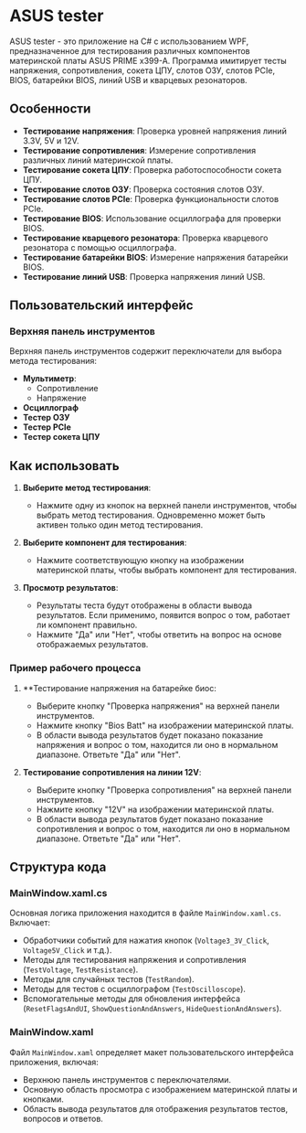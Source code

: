 # ASUS tester

ASUS tester - это приложение на C# с использованием WPF, предназначенное для тестирования различных компонентов материнской платы ASUS PRIME x399-A. Программа имитирует тесты напряжения, сопротивления, сокета ЦПУ, слотов ОЗУ, слотов PCIe, BIOS, батарейки BIOS, линий USB и кварцевых резонаторов.

## Особенности

- **Тестирование напряжения**: Проверка уровней напряжения линий 3.3V, 5V и 12V.
- **Тестирование сопротивления**: Измерение сопротивления различных линий материнской платы.
- **Тестирование сокета ЦПУ**: Проверка работоспособности сокета ЦПУ.
- **Тестирование слотов ОЗУ**: Проверка состояния слотов ОЗУ.
- **Тестирование слотов PCIe**: Проверка функциональности слотов PCIe.
- **Тестирование BIOS**: Использование осциллографа для проверки BIOS.
- **Тестирование кварцевого резонатора**: Проверка кварцевого резонатора с помощью осциллографа.
- **Тестирование батарейки BIOS**: Измерение напряжения батарейки BIOS.
- **Тестирование линий USB**: Проверка напряжения линий USB.

## Пользовательский интерфейс

### Верхняя панель инструментов

Верхняя панель инструментов содержит переключатели для выбора метода тестирования:

- **Мультиметр**:
    - Сопротивление
    - Напряжение
- **Осциллограф**
- **Тестер ОЗУ**
- **Тестер PCIe**
- **Тестер сокета ЦПУ**

## Как использовать

1. **Выберите метод тестирования**:
    - Нажмите одну из кнопок на верхней панели инструментов, чтобы выбрать метод тестирования. Одновременно может быть активен только один метод тестирования.

2. **Выберите компонент для тестирования**:
    - Нажмите соответствующую кнопку на изображении материнской платы, чтобы выбрать компонент для тестирования.

3. **Просмотр результатов**:
    - Результаты теста будут отображены в области вывода результатов. Если применимо, появится вопрос о том, работает ли компонент правильно.
    - Нажмите "Да" или "Нет", чтобы ответить на вопрос на основе отображаемых результатов.

### Пример рабочего процесса

1. **Тестирование напряжения на батарейке биос:
    - Выберите кнопку "Проверка напряжения" на верхней панели инструментов.
    - Нажмите кнопку "Bios Batt" на изображении материнской платы.
    - В области вывода результатов будет показано показание напряжения и вопрос о том, находится ли оно в нормальном диапазоне. Ответьте "Да" или "Нет".

2. **Тестирование сопротивления на линии 12V**:
    - Выберите кнопку "Проверка сопротивления" на верхней панели инструментов.
    - Нажмите кнопку "12V" на изображении материнской платы.
    - В области вывода результатов будет показано показание сопротивления и вопрос о том, находится ли оно в нормальном диапазоне. Ответьте "Да" или "Нет".

## Структура кода

### MainWindow.xaml.cs

Основная логика приложения находится в файле `MainWindow.xaml.cs`. Включает:

- Обработчики событий для нажатия кнопок (`Voltage3_3V_Click`, `Voltage5V_Click` и т.д.).
- Методы для тестирования напряжения и сопротивления (`TestVoltage`, `TestResistance`).
- Методы для случайных тестов (`TestRandom`).
- Методы для тестов с осциллографом (`TestOscilloscope`).
- Вспомогательные методы для обновления интерфейса (`ResetFlagsAndUI`, `ShowQuestionAndAnswers`, `HideQuestionAndAnswers`).

### MainWindow.xaml

Файл `MainWindow.xaml` определяет макет пользовательского интерфейса приложения, включая:

- Верхнюю панель инструментов с переключателями.
- Основную область просмотра с изображением материнской платы и кнопками.
- Область вывода результатов для отображения результатов тестов, вопросов и ответов.
